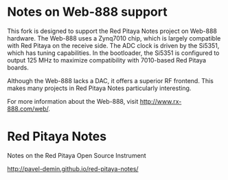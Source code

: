 # Notes on Web-888 support

This fork is designed to support the Red Pitaya Notes project on Web-888 hardware. The Web-888 uses a Zynq7010 chip, which is largely compatible with Red Pitaya on the receive side. The ADC clock is driven by the Si5351, which has tuning capabilities. In the bootloader, the Si5351 is configured to output 125 MHz to maximize compatibility with 7010-based Red Pitaya boards.

Although the Web-888 lacks a DAC, it offers a superior RF frontend. This makes many projects in Red Pitaya Notes particularly interesting.

For more information about the Web-888, visit http://www.rx-888.com/web/.

# Red Pitaya Notes

Notes on the Red Pitaya Open Source Instrument

http://pavel-demin.github.io/red-pitaya-notes/
